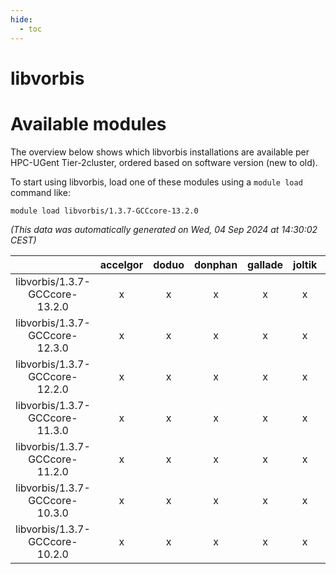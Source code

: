 ```yaml
---
hide:
  - toc
---
```


libvorbis
=========

# Available modules


The overview below shows which libvorbis installations are available per HPC-UGent Tier-2cluster, ordered based on software version (new to old).

To start using libvorbis, load one of these modules using a `module load` command like:

```shell
module load libvorbis/1.3.7-GCCcore-13.2.0
```

*(This data was automatically generated on Wed, 04 Sep 2024 at 14:30:02 CEST)*  

| |accelgor|doduo|donphan|gallade|joltik|shinx|skitty|
| :---: | :---: | :---: | :---: | :---: | :---: | :---: | :---: |
|libvorbis/1.3.7-GCCcore-13.2.0|x|x|x|x|x|x|x|
|libvorbis/1.3.7-GCCcore-12.3.0|x|x|x|x|x|x|x|
|libvorbis/1.3.7-GCCcore-12.2.0|x|x|x|x|x|-|x|
|libvorbis/1.3.7-GCCcore-11.3.0|x|x|x|x|x|x|x|
|libvorbis/1.3.7-GCCcore-11.2.0|x|x|x|x|x|-|x|
|libvorbis/1.3.7-GCCcore-10.3.0|x|x|x|x|x|-|x|
|libvorbis/1.3.7-GCCcore-10.2.0|x|x|x|x|x|-|x|
